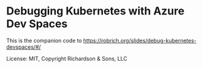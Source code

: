 Debugging Kubernetes with Azure Dev Spaces
==========================================

This is the companion code to https://robrich.org/slides/debug-kubernetes-devspaces/#/

License: MIT, Copyright Richardson & Sons, LLC
